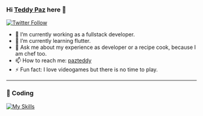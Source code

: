 ### Hi [Teddy Paz][website] here 👋

[![Twitter Follow](https://img.shields.io/twitter/follow/paz_ted?color=%231DA1F2&label=pazteddy&logo=twitter&style=for-the-badge)](https://twitter.com/paz_ted)



- 🔭 I’m currently working as a fullstack developer.
- 🌱 I’m currently learning flutter.
- 💬 Ask me about my experience as developer or a recipe cook, because I am chef too.
- 📫 How to reach me: [pazteddy][website]
- ⚡ Fun fact: I love videogames but there is no time to play.
---
### 🚀 Coding

[![My Skills](https://skillicons.dev/icons?i=html,css,js,react,angular,php,laravel,ruby,rails,python,django,java,mysql,mongodb,dart)](https://skillicons.dev)

<!-- Links -->
[website]:https://pazteddy.com

